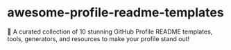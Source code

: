 # awesome-profile-readme-templates
🚀 A curated collection of 10 stunning GitHub Profile README templates, tools, generators, and resources to make your profile stand out!
